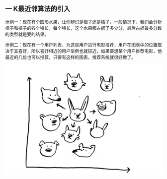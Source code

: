 ## 一 K最近邻算法的引入  

示例一：现在有个圆形水果，让你辨识是橙子还是橘子，一般情况下，我们会分析橙子和橘子的各个特长，每个特长，这个水果都占据了多少分，最后占据最多分数的类型就是要的结果。  

示例二：现在有一个用户列表，为这些用户进行电影推荐，用户在图表中的位置取决于其喜好，所以喜好相近的用户举例也就较近，如果要想某个用户推荐电影，他最近的几位也可以推荐，只要有这样的图表，推荐系统就很好做了。  

![](../images/algorithm/10-09.png)   

